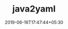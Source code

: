 ---
title: "java2yaml"
date: 2019-06-16T17:47:44+05:30
type: "organisations"
org_name: "docfx"
repo_desc: "A tool to extract metadata from Java code based on javadoc and docfx-doclet, then export as yaml files"
repo_link: https://github.com/docascode/java2yaml


---